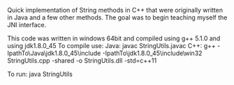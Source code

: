 Quick implementation of String methods in C++ that were originally written in Java and  a few other methods. 
The goal was to begin teaching myself the JNI interface.

This code was written in windows 64bit and compiled using g++ 5.1.0 and using jdk1.8.0_45
To compile use:
	Java: javac StringUtils.javac
	C++: g++ -IpathTo\Java\jdk1.8.0_45\include -IpathTo\jdk1.8.0_45\include\win32 StringUtils.cpp -shared -o StringUtils.dll -std=c++11
	
To run:
	java StringUtils